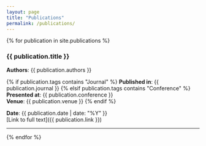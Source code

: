 ```yaml
---
layout: page
title: "Publications"
permalink: /publications/
---
```


{% for publication in site.publications %}
  ### {{ publication.title }}

  **Authors**: {{ publication.authors }}

  {% if publication.tags contains "Journal" %}
  **Published in**: {{ publication.journal }}
  {% elsif publication.tags contains "Conference" %}
  **Presented at**: {{ publication.conference }}  
  **Venue**: {{ publication.venue }}
  {% endif %}

  **Date**: {{ publication.date | date: "%Y" }}  
  [Link to full text]({{ publication.link }})

  ---
{% endfor %}


